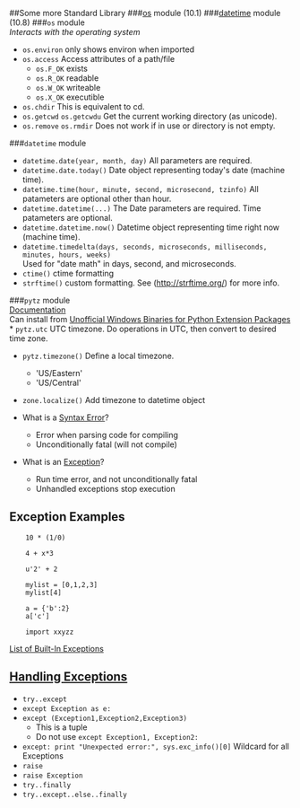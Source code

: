 ##Some more Standard Library
###[os](http://docs.python.org/2/tutorial/stdlib.html#operating-system-interface) module (10.1)
###[datetime](http://docs.python.org/2/tutorial/stdlib.html#dates-and-times) module (10.8)
###```os``` module  
*Interacts with the operating system*  
* ```os.environ``` only shows environ when imported  
* ```os.access``` Access attributes of a path/file  
  - ```os.F_OK``` exists  
  - ```os.R_OK``` readable  
  - ```os.W_OK``` writeable  
  - ```os.X_OK``` executible  
* ```os.chdir``` This is equivalent to cd.  
* ```os.getcwd``` ```os.getcwdu``` Get the current working directory (as unicode).  
* ```os.remove``` ```os.rmdir``` Does not work if in use or directory is not empty.  

###```datetime``` module  
* ```datetime.date(year, month, day)``` All parameters are required.  
* ```datetime.date.today()``` Date object representing today's date (machine time).  
* ```datetime.time(hour, minute, second, microsecond, tzinfo)``` All patameters are optional other than hour.
* ```datetime.datetime(...)``` The Date parameters are required. Time patameters are optional.  
* ```datetime.datetime.now()```  Datetime object representing time right now (machine time).  
* ```datetime.timedelta(days, seconds, microseconds, milliseconds, minutes, hours, weeks)```  
Used for "date math" in days, second, and microseconds.  
* ```ctime()``` ctime formatting  
* ```strftime()``` custom formatting. See (http://strftime.org/) for more info.  

###```pytz``` module  
[Documentation](https://pypi.python.org/pypi/pytz/)  
Can install from [Unofficial Windows Binaries for Python Extension Packages](http://www.lfd.uci.edu/~gohlke/pythonlibs/) * ```pytz.utc``` UTC timezone. Do operations in UTC, then convert to desired time zone.  
* ```pytz.timezone()``` Define a local timezone.  
  - 'US/Eastern'  
  - 'US/Central'  
* ```zone.localize()``` Add timezone to datetime object  


* What is a [Syntax Error](http://docs.python.org/2/tutorial/errors.html#syntax-errors)?  
  - Error when parsing code for compiling  
  - Unconditionally fatal (will not compile)  
* What is an [Exception](http://docs.python.org/2/tutorial/errors.html#exceptions)?  
  - Run time error, and not unconditionally fatal  
  - Unhandled exceptions stop execution  

## Exception Examples  
```
	10 * (1/0)

	4 + x*3

	u'2' + 2

	mylist = [0,1,2,3]
	mylist[4]

	a = {'b':2}
	a['c']
	
	import xxyzz
```
[List of Built-In Exceptions](http://docs.python.org/2/library/exceptions.html#bltin-exceptions)  
  
## [Handling Exceptions](http://docs.python.org/2/tutorial/errors.html#handling-exceptions)  
* ```try..except```  
* ```except Exception as e:```  
* ```except (Exception1,Exception2,Exception3)```   
  - This is a tuple  
  - Do not use ```except Exception1, Exception2:```  
* ```except: print "Unexpected error:", sys.exc_info()[0]``` Wildcard for all Exceptions  
* ```raise```  
*	```raise Exception```  
* ```try..finally```  
* ```try..except..else..finally```  
